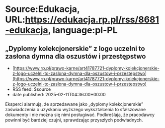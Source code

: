 # Source:Edukacja, URL:https://edukacja.rp.pl/rss/8681-edukacja, language:pl-PL

## „Dyplomy kolekcjonerskie” z logo uczelni to zasłona dymna dla oszustów i przestępstwo
 - [https://www.rp.pl/prawo-karne/art41787721-dyplomy-kolekcjonerskie-z-logo-uczelni-to-zaslona-dymna-dla-oszustow-i-przestepstwo](https://www.rp.pl/prawo-karne/art41787721-dyplomy-kolekcjonerskie-z-logo-uczelni-to-zaslona-dymna-dla-oszustow-i-przestepstwo)
 - RSS feed: $source
 - date published: 2025-02-11T04:36:00+00:00

Eksperci alarmują, że sprzedawane jako „dyplomy kolekcjonerskie” zaświadczenia o uzyskaniu wyższego wykształcenia to sfałszowane dokumenty i nie można się nimi posługiwać. Podkreślają, że pracodawcy powinni być bardziej czujni, sprawdzając przyszłych podwładnych.

